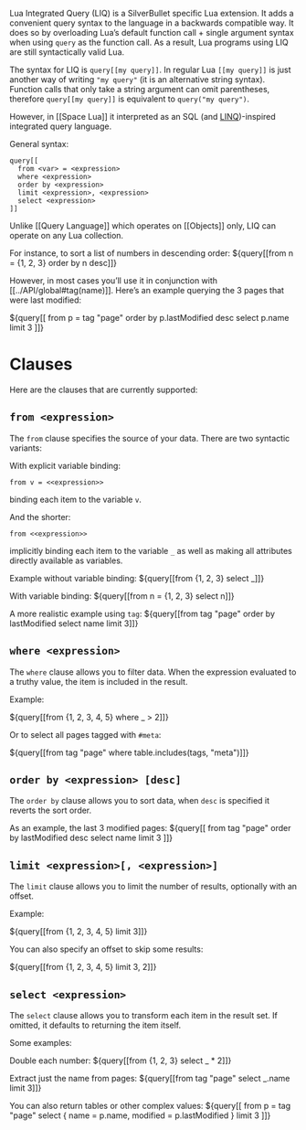 Lua Integrated Query (LIQ) is a SilverBullet specific Lua extension. It adds a convenient query syntax to the language in a backwards compatible way. It does so by overloading Lua’s default function call + single argument syntax when using `query` as the function call. As a result, Lua programs using LIQ are still syntactically valid Lua.

The syntax for LIQ is `query[[my query]]`. In regular Lua `[[my query]]` is just another way of writing `"my query"` (it is an alternative string syntax). Function calls that only take a string argument can omit parentheses, therefore `query[[my query]]` is equivalent to `query("my query")`.

However, in [[Space Lua]] it interpreted as an SQL (and [LINQ](https://learn.microsoft.com/en-us/dotnet/csharp/linq/))-inspired integrated query language. 

General syntax:

    query[[
      from <var> = <expression>
      where <expression>
      order by <expression>
      limit <expression>, <expression>
      select <expression>
    ]]

Unlike [[Query Language]] which operates on [[Objects]] only, LIQ can operate on any Lua collection.

For instance, to sort a list of numbers in descending order:
${query[[from n = {1, 2, 3} order by n desc]]}

However, in most cases you’ll use it in conjunction with [[../API/global#tag(name)]]. Here’s an example querying the 3 pages that were last modified:

${query[[
  from p = tag "page"
  order by p.lastModified desc
  select p.name
  limit 3
]]}

# Clauses
Here are the clauses that are currently supported:

## `from <expression>`
The `from` clause specifies the source of your data. There are two syntactic variants:

With explicit variable binding:

    from v = <<expression>>

binding each item to the variable `v`.

And the shorter:

    from <<expression>>

implicitly binding each item to the variable `_` as well as making all attributes directly available as variables.

Example without variable binding:
${query[[from {1, 2, 3} select _]]}

With variable binding:
${query[[from n = {1, 2, 3} select n]]}

A more realistic example using `tag`:
${query[[from tag "page" order by lastModified select name limit 3]]}

## `where <expression>`
The `where` clause allows you to filter data. When the expression evaluated to a truthy value, the item is included in the result.

Example:

${query[[from {1, 2, 3, 4, 5} where _ > 2]]}

Or to select all pages tagged with `#meta`:

${query[[from tag "page" where table.includes(tags, "meta")]]}

## `order by <expression> [desc]`
The `order by` clause allows you to sort data, when `desc` is specified it reverts the sort order.

As an example, the last 3 modified pages:
${query[[
  from tag "page"
  order by lastModified desc
  select name
  limit 3
]]}

## `limit <expression>[, <expression>]`
The `limit` clause allows you to limit the number of results, optionally with an offset.

Example:

${query[[from {1, 2, 3, 4, 5} limit 3]]}

You can also specify an offset to skip some results:

${query[[from {1, 2, 3, 4, 5} limit 3, 2]]}

## `select <expression>`
The `select` clause allows you to transform each item in the result set. If omitted, it defaults to returning the item itself.

Some examples:

Double each number:
${query[[from {1, 2, 3} select _ * 2]]}

Extract just the name from pages:
${query[[from tag "page" select _.name limit 3]]}

You can also return tables or other complex values:
${query[[
  from p = tag "page" 
  select {
    name = p.name,
    modified = p.lastModified
  }
  limit 3
]]}
